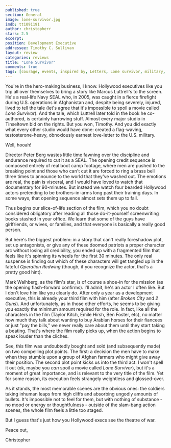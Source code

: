 ```yaml
---
published: true
section: General
image: lone-survivor.jpg
imdb: tt1091191
author: christopherr 
stars: 2.5
excerpt: 
position: Development Executive
addressee: Timothy C. Sullivan
layout: review
categories: reviews
title: "Lone Survivor"
comments: true
tags: [courage, events, inspired by, Letters, Lone survivor, military, Oscars 2014, Peter Berg, survivor, true story, war]
---
```

You're in the hero-making business, I know. Hollywood executives like you trip all over themselves to bring a story like Marcus Luttrell's to the screen. He's a real-life Navy SEAL who, in 2005, was caught in a fierce firefight during U.S. operations in Afghanistan and, despite being severely, injured, lived to tell the tale (let's agree that it's impossible to spoil a movie called _Lone Survivor_). And the tale, which Luttrell later told in the book he co-authored, is certainly harrowing stuff. Almost every major studio in Tinseltown bid on the rights. But you won, Timothy. And you did exactly what every other studio would have done: created a flag-waving, testosterone-heavy, obnoxiously earnest love-letter to the U.S. military.

Well, hooah!

Director Peter Berg wastes little time fawning over the discipline and endurance required to cut it as a SEAL. The opening credit sequence is composed entirely of real boot camp footage, where men are pushed to the breaking point and those who can't cut it are forced to ring a brass bell three times to announce to the world that they've washed out. The emotions are real, the pain is visceral, and I would have loved to watch that documentary for 90-minutes. But instead we watch four bearded Hollywood actors pretending to be brothers-in-arms long past their training days. In some ways, that opening sequence almost sets them up to fail.

Thus begins our slice-of-life section of the film, which you no doubt considered obligatory after reading all those do-it-yourself screenwriting books stashed in your office. We learn that some of the guys have girlfriends, or wives, or families, and that everyone is basically a really good person.

But here's the biggest problem: in a story that can't really foreshadow plot, set up antagonists, or give any of these doomed patriots a proper character arc without losing all credibility, you ended up with a fragmented film that feels like it's spinning its wheels for the first 30 minutes. The only real suspense is finding out which of these characters will get tangled up in the fateful _Operation Redwing_ (though, if you recognize the actor, that's a pretty good hint).

Mark Walhberg, as the film's star, is of course a shoe-in for the mission (as the opening flash-forward confirms). I'll admit, he's an actor I often like. But I don't love him like you clearly do. After only a year as a development executive, this is already your third film with him (after _Broken City_ and _2 Guns_). And unfortunately, as in those other efforts, he seems to be giving you exactly the minimum amount required for the role. In fact, like all the characters in the film (Taylor Kitch, Emile Hirsh, Ben Foster, etc), no matter how much they talk about wanting to buy Arabian horses for their fiancees or just "pay the bills," we never really care about them until they start taking a beating. That's where the film really picks up, when the action begins to speak louder than the cliches.

See, this film was undoubtedly bought and sold (and subsequently made) on two compelling plot points. The first: a decision the men have to make when they stumble upon a group of Afghan farmers who might give away their position. The second plot point kicks us into the third act. I won't spell it out (ok, maybe you _can_ spoil a movie called _Lone Survivor_), but it's a moment of great importance, and is relevant to the very title of the film. Yet for some reason, its execution feels strangely weightless and glossed-over.

As it stands, the most memorable scenes are the obvious ones: the soldiers taking inhuman leaps from high cliffs and absorbing ungodly amounts of bullets. It's impossible not to feel for them, but with nothing of substance - no mood or energy or thoughtfulness - outside of the slam-bang action scenes, the whole film feels a little too staged.

But I guess that's just how you Hollywood execs see the theatre of war.

Peace out,

Christopher